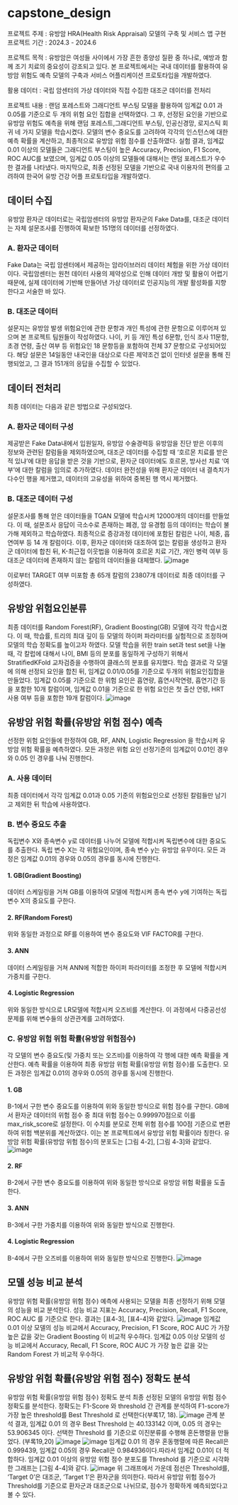 # capstone_design
프로젝트 주제 : 유방암 HRA(Health Risk Appraisal) 모델의 구축 및 서비스 앱 구현
프로젝트 기간 : 2024.3 - 2024.6

프로젝트 목적 : 유방암은 여성들 사이에서 가장 흔한 종양성 질환 중 하나로, 예방과 함께 조기 치료의 중요성이 강조되고 있다. 본 프로젝트에서는 국내 데이터를 활용하여 유방암 위험도 예측 모델의 구축과 서비스 어플리케이션 프로토타입을 개발하였다.

활용 데이터 : 국립 암센터의 가상 데이터와 직접 수집한 대조군 데이터를 전처리

프로젝트 내용 : 랜덤 포레스트와 그래디언트 부스팅 모델을 활용하여 임계값 0.01 과 0.05를 기준으로 두 개의 위험 요인 집합을 선택하였다. 그 후, 선정된 요인을 기반으로 유방암 위험도 예측을 위해 랜덤 포레스트,그래디언트 부스팅, 인공신경망, 로지스틱 회귀 네 가지 모델을 학습시켰다. 모델의 변수 중요도를 고려하여 각각의 인스턴스에 대한 예측 확률을 계산하고, 최종적으로 유방암 위험 점수를 산출하였다. 실험 결과, 임계값 0.01 이상의 모델들은 그래디언트 부스팅이 높은 Accuracy, Precision, F1 Score, ROC AUC를 보였으며, 임계값 0.05 이상의 모델들에 대해서는 랜덤 포레스트가 우수한 결과를 나타냈다. 마지막으로, 최종 선정된 모델을 기반으로 국내 이용자의 편의를 고려하여 한국어 유방 건강 어플 프로토타입을 개발하였다. 

## 데이터 수집
 유방암 환자군 데이터로는 국립암센터의 유방암 환자군의 Fake Data를, 대조군 데이터는 자체 설문조사를 진행하여 확보한 151명의 데이터를 선정하였다.
 
### A. 환자군 데이터
 Fake Data는 국립 암센터에서 제공하는 암라이브러리 데이터 체험을 위한 가상 데이터이다. 국립암센터는 원천 데이터 사용의 제약성으로 인해 데이터 개방 및 활용이 어렵기 때문에, 실제 데이터에 기반해 만들어낸 가상 데이터로 인공지능의 개발 활성화를 지향한다고 서술한 바 있다.
 
### B. 대조군 데이터
 설문지는 유방암 발생 위험요인에 관한 문항과 개인 특성에 관한 문항으로 이루어져 있으며 본 프로젝트 팀원들이 작성하였다. 나이, 키 등 개인 특성 6문항, 인식 조사 11문항, 초경 연령, 출산 여부 등 위험요인 18 문항등을 포함하여 전체 37 문항으로 구성되어있다. 해당 설문은 14일동안 내국인을 대상으로 다른 제약조건 없이 인터넷 설문을 통해 진행되었고, 그 결과 151개의 응답을 수집할 수 있었다.
 
## 데이터 전처리
 최종 데이터는 다음과 같은 방법으로 구성되었다.
 
### A. 환자군 데이터 구성 
 제공받은 Fake Data내에서 입원일자, 유방암 수술경력등 유방암을 진단 받은 이후의 정보와 관련된 칼럼들을 
제외하였으며, 대조군 데이터를 수집할 때 ‘호르몬 치료를 받은 적 있냐’에 대한 응답을 받은 것을 기반으로, 환자군 데이터에도 호르몬, 방사선 치료 ‘여부’에 대한 칼럼을 임의로 추가하였다.  데이터 완전성을 위해 환자군 데이터 내 결측치가 다수인 행을 제거했고, 데이터의 고유성을 위하여 중복된 행 역시 제거했다.

### B.  대조군 데이터 구성 
 설문조사를 통해 얻은 데이터들을 TGAN 모델에 학습시켜 12000개의 데이터를 만들었다. 이 때, 설문조사 
응답이 극소수로 존재하는 폐경, 암 유경험 등의 데이터는 학습이 불가해 제외하고 학습하였다. 최종적으로 증강과정 데이터에 포함된 칼럼은 나이, 체중, 흡연여부 등 14 개 칼럼이다.
 이후, 환자군 데이터와 대조하여 없는 칼럼을 생성하고 환자군 데이터에 합친 뒤, K-최근접 이웃법을 이용하여 호르몬 치료 기간, 개인 병력 여부 등 대조군 데이터에 존재하지 않는 칼럼의 데이터들을 대체했다.
![image](https://github.com/user-attachments/assets/f88f6b18-a0e5-474e-9eb1-5b42093b07dc)

 이로부터 TARGET 여부 미포함 총 65개 칼럼의 23807개 데이터로 최종 데이터를 구성하였다.

## 유방암 위험요인분류
  최종 데이터를 Random Forest(RF), Gradient Boosting(GB) 모델에 각각 학습시켰다. 이 때, 학습률, 트리의 최대 깊이 등 모델의 하이퍼 파라미터를 실험적으로 조정하며 모델의 학습 정확도를 높이고자 하였다.
  모델 학습을 위한 train set과 test set을 나눌 때, 각 칼럽에 대해서 나이, BMI 등의 분포를 동일하게 구성하기 위해서 StratifiedKFold 교차검증을 수행하여 클래스의 분포를 유지했다.
  학습 결과로 각 모델에 의해 선정되 요인을 합친 뒤, 임계값 0.01/0.05를 기준으로 두개의 위험요인집합을 만들었다. 임계값 0.05를 기준으로 한 위험 요인은 흡연량, 흡연시작연령, 흡연기간 등을 포함한 10개 칼럼이며, 임계값 0.01을 기준으로 한 위험 요인은 첫 출산 연령, HRT 사용 여부 등을 포함한 19개 칼럼이다.
![image](https://github.com/user-attachments/assets/849562df-2fc0-419c-bcfd-e0e35a1fde7f)

## 유방암 위험 확률(유방암 위험 점수) 예측
 선정한 위험 요인들에 한정하여 GB, RF, ANN, Logistic Regression 을 학습시켜 유방암 위험 확률을 예측하였다. 모든 과정은 위험 요인 선정기준의 임계값이 0.01인 경우와 0.05 인 경우를 나눠 진행한다. 
### A. 사용 데이터
 최종 데이터에서 각각 임계값 0.01과 0.05 기준의 위험요인으로 선정된 칼럼들만 남기고 제외한 뒤 학습에 사용하였다. 
### B. 변수 중요도 추출
독립변수 X와 종속변수 y로 데이터를 나누어 모델에 적합시켜 독립변수에 대한 중요도를 추출한다. 독립 변수 X는 각 위험요인이며, 종속 변수 y는 유방암 유무이다. 모든 과정은 임계값 0.01의 경우와 0.05의 경우를 동시에 진행한다.
#### 1. GB(Gradient Boosting) 
  데이터 스케일링을 거쳐 GB를 이용하여 모델에 적합시켜 종속 변수 y에 기여하는 독립 변수 X의 중요도를 
구한다.
#### 2. RF(Random Forest) 
 위와 동일한 과정으로 RF를 이용하여 변수 중요도와 VIF FACTOR를 구한다. 
#### 3. ANN 
 데이터 스케일링을 거쳐 ANN에 적합한 하이퍼 파라미터를 조정한 후 모델에 적합시켜 가중치를 구한다.  
#### 4. Logistic Regression 
 위와 동일한 방식으로 LR모델에 적합시켜 오즈비를 계산한다. 이 과정에서 다중공선성 문제를 위해 변수들의 상관관계를 고려하였다.

### C. 유방암 위험 위험 확률(유방암 위험점수)
 각 모델의 변수 중요도(및 가중치 또는 오즈비)를 이용하여 각 행에 대한 예측 확률을 계산한다. 예측 확률을 이용하여 최종 유방암 위험 확률(유방암 위험 점수)를 도출한다. 모든 과정은 임계값 0.01의 경우와 0.05의 경우를 동시에 진행한다.
#### 1. GB
 B-1에서 구한 변수 중요도를 이용하여 위와 동일한 방식으로 위험 점수를 구한다. GB에서 환자군 데이터의 위험 점수 중 최대 위험 점수는 0.999970점으로 이를 max_risk_score로 설정한다. 
이 수치를 분모로 전체 위험 점수를 100점 기준으로 변환하여 위험 백분위를 계산하였다. 이는 본 프로젝트에서 유방암 위험 확률이라 칭한다. 
유방암 위험 확률(유방암 위험 점수)의 분포도는 [그림 4-2], [그림 4-3]와 같았다.
 ![image](https://github.com/user-attachments/assets/5a1f96ab-33eb-4915-822a-1fdb2d556fe0)
#### 2. RF 
 B-2에서 구한 변수 중요도를 이용하여 위와 동일한 방식으로 유방암 위험 확률을 도출한다. 
#### 3. ANN 
 B-3에서 구한 가중치를 이용하여 위와 동일한 방식으로 진행한다. 
#### 4. Logistic Regression 
 B-4에서 구한 오즈비를 이용하여 위와 동일한 방식으로 진행한다.
 ![image](https://github.com/user-attachments/assets/e80b9adb-73ec-4120-9163-ffad7fcb168a)
 
## 모델 성능 비교 분석
 유방암 위험 확률(유방암 위험 점수) 예측에 사용되는 모델을 최종 선정하기 위해 모델의 성능을 비교 분석한다. 성능 비교 지표는 Accuracy, Precision, Recall, F1 Score, ROC AUC 를 기준으로 한다. 결과는 [표4-3], [표4-4]와 같았다.
![image](https://github.com/user-attachments/assets/aa97ca41-5f8e-4c24-89c2-6cbe5f1930bc)
 임계값 0.01 이상 모델의 성능 비교에서 Accuracy, Precision, F1 Score, ROC AUC 가 가장 높은 값을 
갖는 Gradient Boosting 이 비교적 우수하다. 임계값 0.05 이상 모델의 성능 비교에서 Accuracy, Recall, F1 Score, ROC AUC 가 가장 높은 값을 갖는 Random Forest 가 비교적 우수하다. 

## 유방암 위험 확률(유방암 위험 점수) 정확도 분석
유방암 위험 확률(유방암 위험 점수) 정확도 분석 최종 선정된 모델의 유방암 위험 점수 정확도를 
분석한다. 정확도는 F1-Score 와 threshold 간 관계를 분석하여 F1-score가 가장 높은 threshold를 
Best Threshold 로 선택한다(부록17, 18).
![image](https://github.com/user-attachments/assets/86313f72-0b88-4855-8a23-13472dfd2e62)
 관계 분석 결과, 임계값 0.01 의 경우 Best Threshold 는 40.133142 이며, 0.05 의 경우는 53.906345 이다. 선택한 Threshold 를 기준으로 이진분류를 수행해 혼돈행렬을 만들었다. (부록19,20) 
![image](https://github.com/user-attachments/assets/fe9cc49c-5797-4bd8-9365-3946cf5f6383)
![image](https://github.com/user-attachments/assets/9955ddeb-6f3f-4456-9841-7172d6616719)
 임계값 0.01 의 경우 혼동행렬에 따른 Recall은 0.999439, 임계값 0.05의 경우 Recall은 0.984936이다.따라서 임계값 0.01이 더 적합하다. 임계값 0.01 이상의 유방암 위험 점수 분포도를 Threshold 를 기준으로 시각화 한 그래프는 [그림 4-4]와 같다.
![image](https://github.com/user-attachments/assets/42c86cd8-551a-4c9b-a3c2-f54a2514e325)
 위 그래프에서 가운데 점선은 Threshold를, ‘Target 0’은 대조군, ‘Target 1’은 환자군을 의미한다. 따라서 유방암 위험 점수가 Threshold를 기준으로 환자군과 대조군으로 나뉘므로, 점수가 정확하게 예측되었다고 볼 수 있다.  
